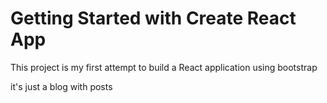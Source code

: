# Getting Started with Create React App

This project is my first attempt to build a React application using bootstrap

it's just a blog with posts
